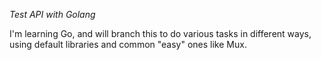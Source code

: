 *Test API with Golang*

I'm learning Go, and will branch this to do various tasks in different ways, using default libraries and common "easy" ones like Mux.

